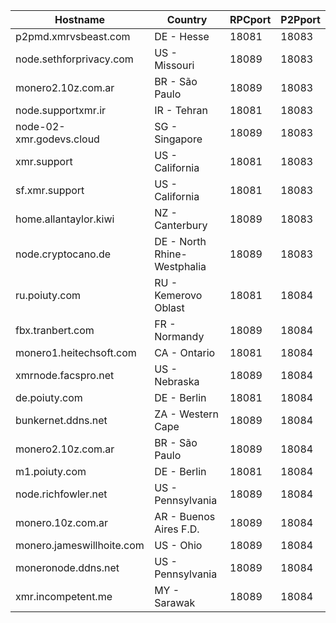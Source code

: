 Hostname | Country | RPCport | P2Pport
--- | --- | --- | ---
p2pmd.xmrvsbeast.com | DE - Hesse | 18081 | 18083
node.sethforprivacy.com | US - Missouri | 18089 | 18083
monero2.10z.com.ar | BR - São Paulo | 18089 | 18083
node.supportxmr.ir | IR - Tehran | 18081 | 18083
node-02-xmr.godevs.cloud | SG - Singapore | 18089 | 18083
xmr.support | US - California | 18081 | 18083
sf.xmr.support | US - California | 18081 | 18083
home.allantaylor.kiwi | NZ - Canterbury | 18089 | 18083
node.cryptocano.de | DE - North Rhine-Westphalia | 18089 | 18083
ru.poiuty.com | RU - Kemerovo Oblast | 18081 | 18084
fbx.tranbert.com | FR - Normandy | 18089 | 18084
monero1.heitechsoft.com | CA - Ontario | 18081 | 18084
xmrnode.facspro.net | US - Nebraska | 18089 | 18084
de.poiuty.com | DE - Berlin | 18081 | 18084
bunkernet.ddns.net | ZA - Western Cape | 18089 | 18084
monero2.10z.com.ar | BR - São Paulo | 18089 | 18084
m1.poiuty.com | DE - Berlin | 18081 | 18084
node.richfowler.net | US - Pennsylvania | 18089 | 18084
monero.10z.com.ar | AR - Buenos Aires F.D. | 18089 | 18084
monero.jameswillhoite.com | US - Ohio | 18089 | 18084
moneronode.ddns.net | US - Pennsylvania | 18089 | 18084
xmr.incompetent.me | MY - Sarawak | 18089 | 18084
